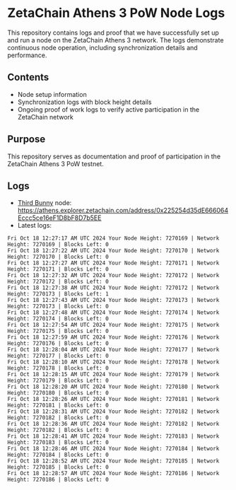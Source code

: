 # ZetaChain Athens 3 PoW Node Logs
This repository contains logs and proof that we have successfully set up and run a node on the ZetaChain Athens 3 network. The logs demonstrate continuous node operation, including synchronization details and performance.

## Contents
- Node setup information
- Synchronization logs with block height details
- Ongoing proof of work logs to verify active participation in the ZetaChain network

## Purpose
This repository serves as documentation and proof of participation in the ZetaChain Athens 3 PoW testnet.

## Logs

- [Third Bunny](https://thirdbunny.xyz/) node: https://athens.explorer.zetachain.com/address/0x225254d35dE666064Eccc5ce16eF1D8bF8D7b5EE
- Latest logs:
```
Fri Oct 18 12:27:17 AM UTC 2024 Your Node Height: 7270169 | Network Height: 7270169 | Blocks Left: 0
Fri Oct 18 12:27:22 AM UTC 2024 Your Node Height: 7270170 | Network Height: 7270170 | Blocks Left: 0
Fri Oct 18 12:27:27 AM UTC 2024 Your Node Height: 7270171 | Network Height: 7270171 | Blocks Left: 0
Fri Oct 18 12:27:32 AM UTC 2024 Your Node Height: 7270172 | Network Height: 7270172 | Blocks Left: 0
Fri Oct 18 12:27:38 AM UTC 2024 Your Node Height: 7270172 | Network Height: 7270173 | Blocks Left: 1
Fri Oct 18 12:27:43 AM UTC 2024 Your Node Height: 7270173 | Network Height: 7270173 | Blocks Left: 0
Fri Oct 18 12:27:48 AM UTC 2024 Your Node Height: 7270174 | Network Height: 7270174 | Blocks Left: 0
Fri Oct 18 12:27:54 AM UTC 2024 Your Node Height: 7270175 | Network Height: 7270175 | Blocks Left: 0
Fri Oct 18 12:27:59 AM UTC 2024 Your Node Height: 7270176 | Network Height: 7270176 | Blocks Left: 0
Fri Oct 18 12:28:04 AM UTC 2024 Your Node Height: 7270177 | Network Height: 7270177 | Blocks Left: 0
Fri Oct 18 12:28:10 AM UTC 2024 Your Node Height: 7270178 | Network Height: 7270178 | Blocks Left: 0
Fri Oct 18 12:28:15 AM UTC 2024 Your Node Height: 7270179 | Network Height: 7270179 | Blocks Left: 0
Fri Oct 18 12:28:20 AM UTC 2024 Your Node Height: 7270180 | Network Height: 7270180 | Blocks Left: 0
Fri Oct 18 12:28:26 AM UTC 2024 Your Node Height: 7270181 | Network Height: 7270181 | Blocks Left: 0
Fri Oct 18 12:28:31 AM UTC 2024 Your Node Height: 7270182 | Network Height: 7270182 | Blocks Left: 0
Fri Oct 18 12:28:36 AM UTC 2024 Your Node Height: 7270182 | Network Height: 7270182 | Blocks Left: 0
Fri Oct 18 12:28:41 AM UTC 2024 Your Node Height: 7270183 | Network Height: 7270183 | Blocks Left: 0
Fri Oct 18 12:28:46 AM UTC 2024 Your Node Height: 7270184 | Network Height: 7270184 | Blocks Left: 0
Fri Oct 18 12:28:52 AM UTC 2024 Your Node Height: 7270185 | Network Height: 7270185 | Blocks Left: 0
Fri Oct 18 12:28:57 AM UTC 2024 Your Node Height: 7270186 | Network Height: 7270186 | Blocks Left: 0
```
